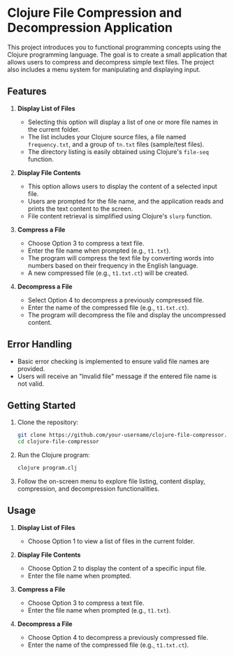 # Clojure File Compression and Decompression Application

This project introduces you to functional programming concepts using the Clojure programming language. The goal is to create a small application that allows users to compress and decompress simple text files. The project also includes a menu system for manipulating and displaying input.

## Features

1. **Display List of Files**
   - Selecting this option will display a list of one or more file names in the current folder.
   - The list includes your Clojure source files, a file named `frequency.txt`, and a group of `tn.txt` files (sample/test files).
   - The directory listing is easily obtained using Clojure's `file-seq` function.

2. **Display File Contents**
   - This option allows users to display the content of a selected input file.
   - Users are prompted for the file name, and the application reads and prints the text content to the screen.
   - File content retrieval is simplified using Clojure's `slurp` function.

3. **Compress a File**
   - Choose Option 3 to compress a text file.
   - Enter the file name when prompted (e.g., `t1.txt`).
   - The program will compress the text file by converting words into numbers based on their frequency in the English language.
   - A new compressed file (e.g., `t1.txt.ct`) will be created.

4. **Decompress a File**
   - Select Option 4 to decompress a previously compressed file.
   - Enter the name of the compressed file (e.g., `t1.txt.ct`).
   - The program will decompress the file and display the uncompressed content.

## Error Handling
- Basic error checking is implemented to ensure valid file names are provided.
- Users will receive an "Invalid file" message if the entered file name is not valid.

## Getting Started

1. Clone the repository:

   ```bash
   git clone https://github.com/your-username/clojure-file-compressor.git
   cd clojure-file-compressor
   ```

2. Run the Clojure program:

   ```bash
   clojure program.clj
   ```

3. Follow the on-screen menu to explore file listing, content display, compression, and decompression functionalities.

## Usage

1. **Display List of Files**
   - Choose Option 1 to view a list of files in the current folder.

2. **Display File Contents**
   - Choose Option 2 to display the content of a specific input file.
   - Enter the file name when prompted.

3. **Compress a File**
   - Choose Option 3 to compress a text file.
   - Enter the file name when prompted (e.g., `t1.txt`).

4. **Decompress a File**
   - Choose Option 4 to decompress a previously compressed file.
   - Enter the name of the compressed file (e.g., `t1.txt.ct`).
